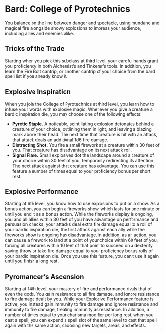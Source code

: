 # Bard: College of Pyrotechnics
You balance on the line between danger and spectacle, using mundane and magical fire alongside showy explosions to impress your audience, including allies and enemies alike.
## Tricks of the Trade 
Starting when you pick this subclass at third level, your careful hands grant you proficiency in both Alchemist’s and Tinkerer’s tools. In addition, you learn the Fire Bolt cantrip, or another cantrip of your choice from the bard spell list if you already know it.
## Explosive Inspiration
When you join the College of Pyrotechnics at third level, you learn how to infuse your words with explosive magic. Whenever you give a creature a bardic inspiration die, you may choose one of the following effects:
- **Pyretic Staple.** A noticable, scintillating explosion detonates behind a creature of your choice, outlining them in light, and leaving a blazing mark above their head. The next time that creature is hit with an attack, that attack deals an additional 1d6 fire damage.
- **Distracting Shot.** You fire a small firework at a creature within 30 feet of you. That creature has disadvantage on its next attack roll.
- **Signal Flare.** Small explosives dot the landscape around a creature of your choice within 30 feet of you, temporarily redirecting its attention. The next attack against that creature has advantage.
You can use this feature a number of times equal to your proficiency bonus per short rest.
## Explosive Performance
Starting at 6th level, you know how to use explosions to put on a show. As a bonus action, you can begin a fireworks show, which lasts for one minute or until you end it as a bonus action. While the fireworks display is ongoing, you and all allies within 30 feet of you have advantage on performance and persuasion checks, your attacks deal extra fire damage equal to a roll of your bardic inspiration die, the first attack against each ally while the fireworks show is ongoing has disadvantage. In addition, as an action, you can cause a firework to land at a point of your choice within 60 feet of you, forcing all creatures within 10 feet of that point to succeed on a dexterity saving throw or take fire damage equal to your proficiency bonus rolls of your bardic inspiration die. Once you use this feature, you can't use it again until you finish a long rest.
## Pyromancer’s Ascension
Starting at 14th level, your mastery of fire and performance rivals that of even the gods. You gain resistance to all fire damage, and ignore resistance to fire damage dealt by you. While your Explosive Performance feature is active, you instead gain immunity to fire damage and ignore resistance and immunity to fire damage, treating immunity as resistance. In addition, a number of times equal to your charisma modifier per long rest, when you cast a spell, you can expend a spell slot of the same level to cast that spell again with the same action, choosing new targets, areas, and effects.